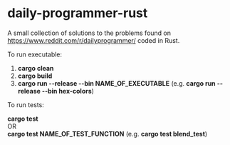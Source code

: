 # daily-programmer-rust
A small collection of solutions to the problems found on https://www.reddit.com/r/dailyprogrammer/ coded in Rust.

To run executable:

1. **cargo clean**
2. **cargo build**
3. **cargo run --release --bin NAME_OF_EXECUTABLE** (e.g. **cargo run --release --bin hex-colors**)

To run tests:

**cargo test**  
OR  
**cargo test NAME_OF_TEST_FUNCTION** (e.g. **cargo test blend_test**)
